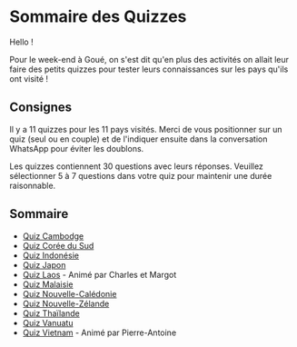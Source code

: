 # Sommaire des Quizzes

Hello !

Pour le week-end à Goué, on s'est dit qu'en plus des activités on allait leur faire des petits quizzes pour tester leurs connaissances sur les pays qu'ils ont visité !

## Consignes
Il y a 11 quizzes pour les 11 pays visités. Merci de vous positionner sur un quiz (seul ou en couple) et de l'indiquer ensuite dans la conversation WhatsApp pour éviter les doublons.

Les quizzes contiennent 30 questions avec leurs réponses. Veuillez sélectionner 5 à 7 questions dans votre quiz pour maintenir une durée raisonnable.

## Sommaire
- [Quiz Cambodge](Quizzes/Cambodge.md)
- [Quiz Corée du Sud](Quizzes/CoreeDuSud.md)
- [Quiz Indonésie](Quizzes/Indonesie.md)
- [Quiz Japon](Quizzes/Japon.md)
- [Quiz Laos](Quizzes/Laos.md) - Animé par Charles et Margot
- [Quiz Malaisie](Quizzes/Malaisie.md)
- [Quiz Nouvelle-Calédonie](Quizzes/NouvelleCaledonie.md)
- [Quiz Nouvelle-Zélande](Quizzes/NouvelleZelande.md)
- [Quiz Thaïlande](Quizzes/Thailand.md)
- [Quiz Vanuatu](Quizzes/Vanuatu.md)
- [Quiz Vietnam](Quizzes/Vietnam.md) - Animé par Pierre-Antoine
